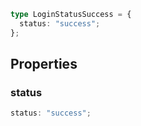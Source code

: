 ```ts
type LoginStatusSuccess = {
  status: "success";
};
```

## Properties

### status

```ts
status: "success";
```
